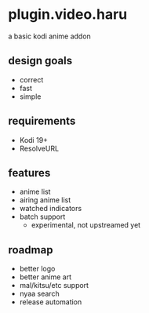# plugin.video.haru

a basic kodi anime addon

## design goals

* correct
* fast
* simple

## requirements

* Kodi 19+
* ResolveURL

## features

* anime list
* airing anime list
* watched indicators
* batch support
  - experimental, not upstreamed yet

## roadmap

* better logo
* better anime art
* mal/kitsu/etc support
* nyaa search
* release automation
